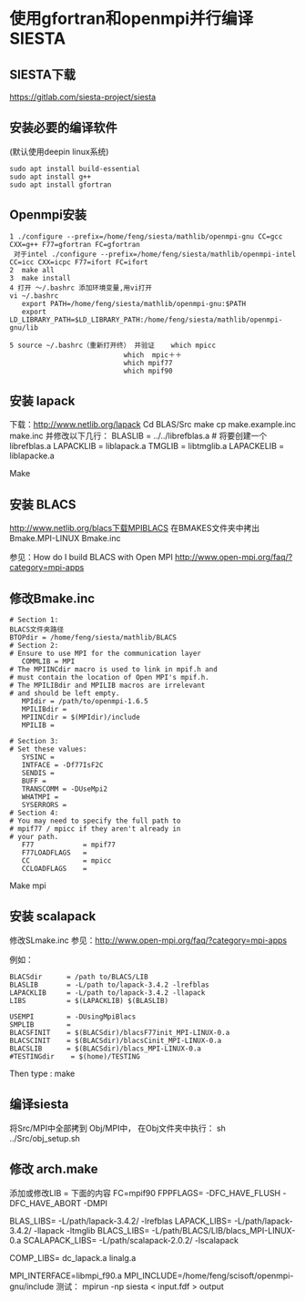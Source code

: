 # 使用gfortran和openmpi并行编译SIESTA

## SIESTA下载
https://gitlab.com/siesta-project/siesta

## 安装必要的编译软件
(默认使用deepin linux系统)
```
sudo apt install build-essential  
sudo apt install g++
sudo apt install gfortran
```

## Openmpi安装
```
1 ./configure --prefix=/home/feng/siesta/mathlib/openmpi-gnu CC=gcc CXX=g++ F77=gfortran FC=gfortran
 对于intel ./configure --prefix=/home/feng/siesta/mathlib/openmpi-intel CC=icc CXX=icpc F77=ifort FC=ifort
2  make all 
3  make install
4 打开 ～/.bashrc 添加环境变量,用vi打开
vi ~/.bashrc
   export PATH=/home/feng/siesta/mathlib/openmpi-gnu:$PATH
   export LD_LIBRARY_PATH=$LD_LIBRARY_PATH:/home/feng/siesta/mathlib/openmpi-gnu/lib

5 source ~/.bashrc（重新打开终） 并验证    which mpicc
                            which  mpic＋＋
                            which mpif77
                            which mpif90
```
## 安装 lapack
下载：http://www.netlib.org/lapack
Cd BLAS/Src
make
cp make.example.inc make.inc
并修改以下几行：
BLASLIB      =  ../../librefblas.a   # 将要创建一个librefblas.a
LAPACKLIB    =  liblapack.a
TMGLIB       =  libtmglib.a
LAPACKELIB   =  liblapacke.a

Make

## 安装 BLACS
http://www.netlib.org/blacs下载MPIBLACS
在BMAKES文件夹中拷出Bmake.MPI-LINUX Bmake.inc

参见：How do I build BLACS with Open MPI http://www.open-mpi.org/faq/?category=mpi-apps

## 修改Bmake.inc
```
# Section 1:
BLACS文件夹路径
BTOPdir = /home/feng/siesta/mathlib/BLACS
# Section 2:
# Ensure to use MPI for the communication layer
   COMMLIB = MPI
# The MPIINCdir macro is used to link in mpif.h and
# must contain the location of Open MPI's mpif.h.  
# The MPILIBdir and MPILIB macros are irrelevant 
# and should be left empty.
   MPIdir = /path/to/openmpi-1.6.5
   MPILIBdir =
   MPIINCdir = $(MPIdir)/include
   MPILIB =

# Section 3:
# Set these values:
   SYSINC =
   INTFACE = -Df77IsF2C
   SENDIS =
   BUFF =
   TRANSCOMM = -DUseMpi2
   WHATMPI =
   SYSERRORS =
# Section 4:
# You may need to specify the full path to
# mpif77 / mpicc if they aren't already in
# your path.
   F77            = mpif77
   F77LOADFLAGS   = 
   CC             = mpicc
   CCLOADFLAGS    = 
```
Make mpi

## 安装 scalapack
修改SLmake.inc
参见：http://www.open-mpi.org/faq/?category=mpi-apps

例如：
```
BLACSdir      = /path to/BLACS/LIB
BLASLIB       = -L/path to/lapack-3.4.2 -lrefblas
LAPACKLIB     = -L/path to/lapack-3.4.2 -llapack
LIBS          = $(LAPACKLIB) $(BLASLIB)

USEMPI        = -DUsingMpiBlacs
SMPLIB        = 
BLACSFINIT    = $(BLACSdir)/blacsF77init_MPI-LINUX-0.a
BLACSCINIT    = $(BLACSdir)/blacsCinit_MPI-LINUX-0.a
BLACSLIB      = $(BLACSdir)/blacs_MPI-LINUX-0.a
#TESTINGdir    = $(home)/TESTING
```
Then type : make

## 编译siesta
将Src/MPI中全部拷到 Obj/MPI中，
在Obj文件夹中执行：
sh ../Src/obj_setup.sh

## 修改 arch.make

添加或修改LIB = 下面的内容
FC=mpif90
FPPFLAGS= -DFC_HAVE_FLUSH -DFC_HAVE_ABORT -DMPI

BLAS_LIBS=       -L/path/lapack-3.4.2/ -lrefblas
LAPACK_LIBS=     -L/path/lapack-3.4.2/ -llapack -ltmglib
BLACS_LIBS=     -L/path/BLACS/LIB/blacs_MPI-LINUX-0.a 
SCALAPACK_LIBS= -L/path/scalapack-2.0.2/ -lscalapack 

COMP_LIBS= dc_lapack.a linalg.a

MPI_INTERFACE=libmpi_f90.a
MPI_INCLUDE=/home/feng/scisoft/openmpi-gnu/include
测试：
mpirun -np <nproc> siesta < input.fdf > output